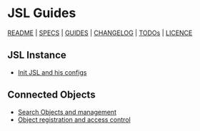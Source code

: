 # JSL Guides

[README](../README.md) | [SPECS](specs.md) | [GUIDES](guides.md) | [CHANGELOG](../CHANGELOG.md) | [TODOs](../TODOs.md) | [LICENCE](../LICENCE.md)

## JSL Instance

* [Init JSL and his configs](guides/jsl_init.md)

## Connected Objects

* [Search Objects and management](guides/objects_mngm.md)
* [Object registration and access control](guides/objects_access.md)
